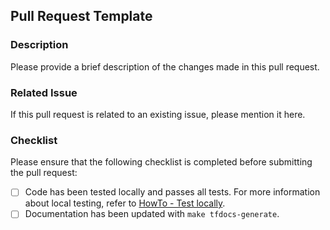 ## Pull Request Template

### Description

Please provide a brief description of the changes made in this pull request.

### Related Issue

If this pull request is related to an existing issue, please mention it here.

### Checklist

Please ensure that the following checklist is completed before submitting the pull request:

- [ ] Code has been tested locally and passes all tests. For more information about local testing, refer to [HowTo - Test locally](/docs/guides/howto-runintegrationtests.md).
- [ ] Documentation has been updated with `make tfdocs-generate`.
